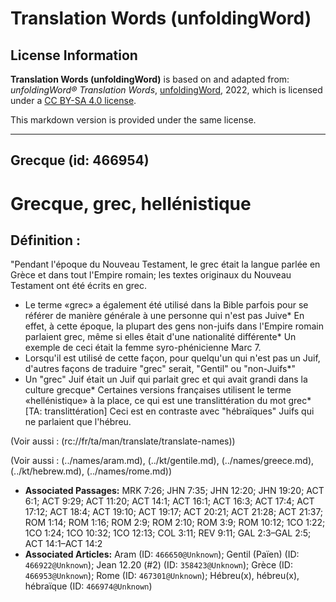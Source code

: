 # Translation Words (unfoldingWord)

## License Information

**Translation Words (unfoldingWord)** is based on and adapted from: _unfoldingWord® Translation Words_, [unfoldingWord](https://unfoldingword.org/utw), 2022, which is licensed under a [CC BY-SA 4.0 license](https://creativecommons.org/licenses/by-sa/4.0/legalcode.en).

This markdown version is provided under the same license.



--------------------------------

## Grecque (id: 466954)

Grecque, grec, hellénistique
============================

Définition :
------------

"Pendant l'époque du Nouveau Testament, le grec était la langue parlée en Grèce et dans tout l'Empire romain; les textes originaux du Nouveau Testament ont été écrits en grec.

* Le terme «grec» a également été utilisé dans la Bible parfois pour se référer de manière générale à une personne qui n'est pas Juive\* En effet, à cette époque, la plupart des gens non\-juifs dans l'Empire romain parlaient grec, même si elles êtait d'une nationalité différente\* Un exemple de ceci était la femme syro\-phénicienne Marc 7\.
* Lorsqu'il est utilisé de cette façon, pour quelqu'un qui n'est pas un Juif, d'autres façons de traduire "grec" serait, "Gentil" ou "non\-Juifs\*"
* Un "grec" Juif était un Juif qui parlait grec et qui avait grandi dans la culture grecque\* Certaines versions françaises utilisent le terme «hellénistique» à la place, ce qui est une translittération du mot grec\* \[TA: translittération] Ceci est en contraste avec "hébraïques" Juifs qui ne parlaient que l'hébreu.

(Voir aussi : (rc://fr/ta/man/translate/translate\-names))

(Voir aussi : (../names/aram.md), (../kt/gentile.md), (../names/greece.md), (../kt/hebrew.md), (../names/rome.md))

* **Associated Passages:** MRK 7:26; JHN 7:35; JHN 12:20; JHN 19:20; ACT 6:1; ACT 9:29; ACT 11:20; ACT 14:1; ACT 16:1; ACT 16:3; ACT 17:4; ACT 17:12; ACT 18:4; ACT 19:10; ACT 19:17; ACT 20:21; ACT 21:28; ACT 21:37; ROM 1:14; ROM 1:16; ROM 2:9; ROM 2:10; ROM 3:9; ROM 10:12; 1CO 1:22; 1CO 1:24; 1CO 10:32; 1CO 12:13; COL 3:11; REV 9:11; GAL 2:3–GAL 2:5; ACT 14:1–ACT 14:2
* **Associated Articles:** Aram (ID: `466650@Unknown`); Gentil (Païen) (ID: `466922@Unknown`); Jean 12.20 (#2) (ID: `358423@Unknown`); Grèce (ID: `466953@Unknown`); Rome (ID: `467301@Unknown`); Hébreu(x), hébreu(x), hébraïque (ID: `466974@Unknown`)

